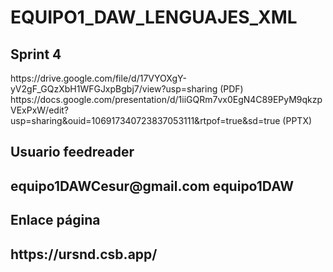 # EQUIPO1_DAW_LENGUAJES_XML
<h2>Sprint 4</h2>
https://drive.google.com/file/d/17VYOXgY-yV2gF_GQzXbH1WFGJxpBgbj7/view?usp=sharing (PDF)
https://docs.google.com/presentation/d/1iiGQRm7vx0EgN4C89EPyM9qkzpVExPxW/edit?usp=sharing&ouid=106917340723837053111&rtpof=true&sd=true (PPTX)

 <h2> Usuario feedreader<h2>
equipo1DAWCesur@gmail.com
equipo1DAW

<h2>Enlace página<h2>
 https://ursnd.csb.app/
